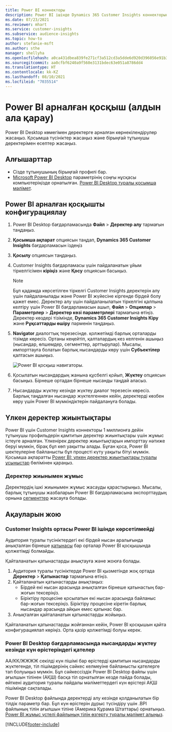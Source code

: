```yaml
---
title: Power BI коннекторы
description: Power BI ішінде Dynamics 365 Customer Insights коннекторын пайдалану жолы туралы ақпарат.
ms.date: 07/23/2021
ms.reviewer: mhart
ms.service: customer-insights
ms.subservice: audience-insights
ms.topic: how-to
author: stefanie-msft
ms.author: sthe
manager: shellyha
ms.openlocfilehash: a0ca431dbea839fe271cf3a512cd3a5dde6d920d396056e91b33bcf7ed84272a
ms.sourcegitcommit: aa0cfbf6240a9f560e3131bdec63e051a8786dd4
ms.translationtype: HT
ms.contentlocale: kk-KZ
ms.lasthandoff: 08/10/2021
ms.locfileid: "7035514"
---
```

# <a name="connector-for-power-bi-preview"></a>Power BI арналған қосқыш (алдын ала қарау)

Power BI Desktop көмегімен деректерге арналған көрнекілендірулер жасаңыз. Қосымша түсініктер жасаңыз және бірыңғай тұтынушы деректерімен есептер жасаңыз.

## <a name="prerequisites"></a>Алғышарттар

- Сізде тұтынушының бірыңғай профилі бар.
- [Microsoft Power BI Desktop](https://powerbi.microsoft.com/desktop/) параметрінің соңғы нұсқасы компьютеріңізде орнатылған. [Power BI Desktop туралы қосымша мәлімет](/power-bi/desktop-what-is-desktop).

## <a name="configure-the-connector-for-power-bi"></a>Power BI арналған қосқышты конфигурациялау

1. Power BI Desktop бағдарламасында **Файл** > **Деректер алу** тармағын таңдаңыз.

1. **Қосымша ақпарат** опциясын таңдап, **Dynamics 365 Customer Insights** бағдарламасын іздеңіз

1. **Қосылу** опциясын таңдаңыз.

1. Customer Insights бағдарламасы үшін пайдаланатын ұйым тіркелгісімен **кіріңіз** және **Қосу** опциясын басыңыз.
   > [!NOTE]
   > Бұл қадамда көрсетілген тіркелгі Customer Insights деректерін алу үшін пайдаланылады және Power BI жүйесіне кіргенде бірдей болу қажет емес. Деректер алу үшін пайдаланылатын тіркелгіні қалпына келтіру үшін Power BI бағдарламасын ашып, **Файл** > **Опциялар** > **Параметрлер** > **Деректер көзі параметрлері** тармағына өтіңіз. Деректер көздері тізімінде, **Dynamics 365 Customer Insights Кіру** және **Рұқсаттарды өшіру** пәрменін таңдаңыз.  

1. **Navigator** диалогтық терезесінде. қолжетімді барлық орталарды тізімде көресіз. Ортаны кеңейтіп, қалталардың кез келгенін ашыңыз (нысандар, өлшемдер, сегменттер, арттырулар). Мысалы, импорттауға болатын барлық нысандарды көру үшін **Субъектілер** қалтасын ашыңыз.

   ![Power BI қосқыш навигаторы.](media/power-bi-navigator.png "Power BI қосқыш навигаторы")

1. Қосылатын нысандардың жанына құсбелгі қойып, **Жүктеу** опциясын басыңыз. Бірнеше ортадан бірнеше нысанды таңдай аласыз.

1. Нысандарды жүктеу кезінде жүктеу диалог терезесін көресіз. Барлық таңдалған нысандар жүктелгеннен кейін, деректерді көзбен көру үшін Power BI мүмкіндіктерін пайдалануға болады.

## <a name="large-data-sets"></a>Үлкен деректер жиынтықтары

Power BI үшін Customer Insights коннекторы 1 миллионға дейін тұтынушы профильдерін қамтитын деректер жиынтықтары үшін жұмыс істеуге арналған. Үлкенірек деректер жиынтықтарын импорттау нәтиже беруі мүмкін, бірақ бұл көп уақытты алады. Бұған қоса, Power BI шектеулеріне байланысты бұл процесті күту уақыты бітуі мүмкін. Қосымша ақпаратты [Power BI: үлкен деректер жиынтықтары туралы ұсыныстар](/power-bi/admin/service-premium-what-is#large-datasets) бөлімінен қараңыз. 

### <a name="work-with-a-subset-of-data"></a>Деректер жиынымен жұмыс

Деректердің ішкі жиынымен жұмыс жасауды қарастырыңыз. Мысалы, барлық тұтынушы жазбаларын Power BI бағдарламасына экспорттаудың орнына [сегменттер](segments.md) жасауға болады.

## <a name="troubleshooting"></a>Ақауларын жою

### <a name="customer-insights-environment-doesnt-show-in-power-bi"></a>Customer Insights ортасы Power BI ішінде көрсетілмейді

Аудитория туралы түсініктердегі екі бірдей нысан аралығында анықталған бірнеше [қатынасы](relationships.md) бар орталар Power BI қосқышында қолжетімді болмайды.

Қайталанатын қатынастарды анықтауға және жоюға болады.

1. Аудитория туралы түсініктерде Power BI қызметінде жоқ ортада **Деректер** > **Қатынастар** тармағына өтіңіз.
2. Қайталанатын қатынастарды анықтаңыз:
   - Бірдей екі нысан арасында анықталған бірнеше қатынастың бар-жоғын тексеріңіз.
   - Біріктіру процесіне қосылатын екі нысан арасында байланыс бар-жоғын тексеріңіз. Біріктіру процесіне кіретін барлық нысандар арасында айқын емес қатынас бар.
3. Анықталған қайталанатын қатынастарды жойыңыз.

Қайталанатын қатынастарды жойғаннан кейін, Power BI қосқышын қайта конфигурациялап көріңіз. Орта қазір қолжетімді болуы керек.

### <a name="errors-on-date-fields-when-loading-entities-in-power-bi-desktop"></a>Power BI Desktop бағдарламасында нысандарды жүктеу кезінде күн өрістеріндегі қателер

АА/КК/ЖЖЖЖ секілді күн пішімі бар өрістерді қамтитын нысандарды жүктегенде, тіл пішімдерінің сәйкес келмеуіне байланысты қателерге тап болуыңыз мүмкін. Бұл сәйкессіздік Power BI Desktop файлы үшін ағылшын тілінен (АҚШ) басқа тіл орнатылған кезде пайда болады, өйткені аудитория туралы пайдалы мәліметтердегі күн өрістері АҚШ пішімінде сақталады.

Power BI Desktop файлында деректерді алу кезінде қолданылатын бір тілдік параметр бар. Бұл күн өрістерін дұрыс түсіндіру үшін .BPI файлының тілін ағылшын тіліне (Америка Құрама Штаттары) орнатыңыз. [Power BI жұмыс үстелі файлының тілін өзгерту туралы мәлімет алыңыз](/power-bi/fundamentals/supported-languages-countries-regions.md#choose-the-locale-for-importing-data-into-power-bi-desktop).

[!INCLUDE[footer-include](../includes/footer-banner.md)]
